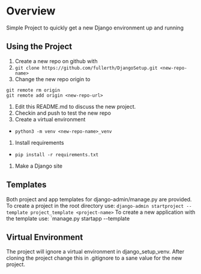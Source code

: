 # Overview
Simple Project to quickly get a new Django environment up and running

## Using the Project
1. Create a new repo on github with <new-repo-name>
1. `git clone https://github.com/fullerth/DjangoSetup.git <new-repo-name>`
1. Change the new repo origin to <new-repo-url>
  ```
  git remote rm origin
  git remote add origin <new-repo-url>
  ```
1. Edit this README.md to discuss the new project.
1. Checkin and push to test the new repo
1. Create a virtual environment
  * `python3 -m venv <new-repo-name>_venv`
1. Install requirements
  * `pip install -r requirements.txt`
1. Make a Django site

## Templates
Both project and app templates for django-admin/manage.py are provided.
To create a project in the root directory use:
`django-admin startproject --template project_template <project-name>`
To create a new application with the template use:
`manage.py startapp --template <path-to-app-template> <app-name>

## Virtual Environment
The project will ignore a virtual environment in django_setup_venv. After 
cloning the project change this in .gitignore to a sane value for the new 
project.
